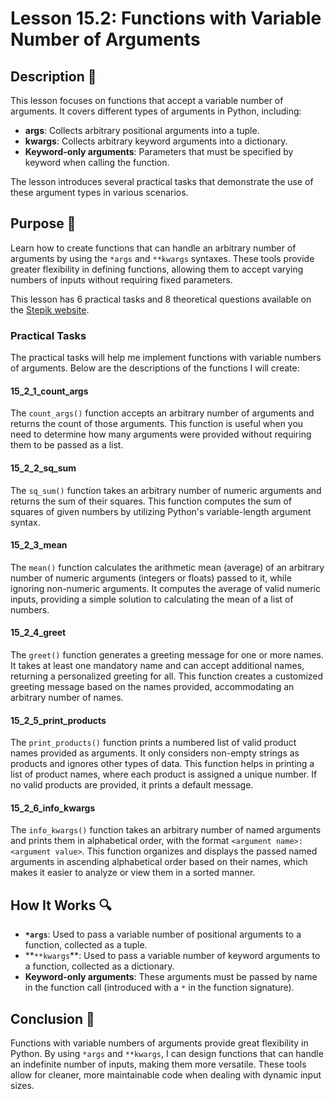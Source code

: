 # Lesson 15.2: Functions with Variable Number of Arguments

## Description 📝

This lesson focuses on functions that accept a variable number of arguments.
It covers different types of arguments in Python, including:

-   **args**: Collects arbitrary positional arguments into a tuple.
-   **kwargs**: Collects arbitrary keyword arguments into a dictionary.
-   **Keyword-only arguments**: Parameters that must be specified by keyword when calling the function.

The lesson introduces several practical tasks that demonstrate the use of these argument types in various scenarios.

## Purpose 🎯

Learn how to create functions that can handle an arbitrary number of arguments by using the `*args` and `**kwargs` syntaxes.
These tools provide greater flexibility in defining functions, allowing them to accept varying numbers of inputs without requiring fixed parameters.

This lesson has 6 practical tasks and 8 theoretical questions available on the [Stepik website](https://stepik.org/lesson/503036/step/1?unit=494742).

### Practical Tasks

The practical tasks will help me implement functions with variable numbers of arguments.
Below are the descriptions of the functions I will create:

#### 15_2_1_count_args

The `count_args()` function accepts an arbitrary number of arguments and returns the count of those arguments.
This function is useful when you need to determine how many arguments were provided without requiring them to be passed as a list.

#### 15_2_2_sq_sum

The `sq_sum()` function takes an arbitrary number of numeric arguments and returns the sum of their squares.
This function computes the sum of squares of given numbers by utilizing Python's variable-length argument syntax.

#### 15_2_3_mean

The `mean()` function calculates the arithmetic mean (average) of an arbitrary number of numeric arguments (integers or floats) passed to it, while ignoring non-numeric arguments.
It computes the average of valid numeric inputs, providing a simple solution to calculating the mean of a list of numbers.

#### 15_2_4_greet

The `greet()` function generates a greeting message for one or more names.
It takes at least one mandatory name and can accept additional names, returning a personalized greeting for all.
This function creates a customized greeting message based on the names provided, accommodating an arbitrary number of names.

#### 15_2_5_print_products

The `print_products()` function prints a numbered list of valid product names provided as arguments.
It only considers non-empty strings as products and ignores other types of data.
This function helps in printing a list of product names, where each product is assigned a unique number.
If no valid products are provided, it prints a default message.

#### 15_2_6_info_kwargs

The `info_kwargs()` function takes an arbitrary number of named arguments and prints them in alphabetical order, with the format `<argument name>: <argument value>`.
This function organizes and displays the passed named arguments in ascending alphabetical order based on their names, which makes it easier to analyze or view them in a sorted manner.

## How It Works 🔍

-   **`*args`**: Used to pass a variable number of positional arguments to a function, collected as a tuple.
-   **`**kwargs`\*\*: Used to pass a variable number of keyword arguments to a function, collected as a dictionary.
-   **Keyword-only arguments**: These arguments must be passed by name in the function call (introduced with a `*` in the function signature).

## Conclusion 🚀

Functions with variable numbers of arguments provide great flexibility in Python.
By using `*args` and `**kwargs`, I can design functions that can handle an indefinite number of inputs, making them more versatile.
These tools allow for cleaner, more maintainable code when dealing with dynamic input sizes.
